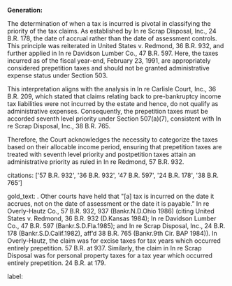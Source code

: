 **Generation:**

The determination of when a tax is incurred is pivotal in classifying the priority of the tax claims. As established by In re Scrap Disposal, Inc., 24 B.R. 178, the date of accrual rather than the date of assessment controls. This principle was reiterated in United States v. Redmond, 36 B.R. 932, and further applied in In re Davidson Lumber Co., 47 B.R. 597. Here, the taxes incurred as of the fiscal year-end, February 23, 1991, are appropriately considered prepetition taxes and should not be granted administrative expense status under Section 503. 

This interpretation aligns with the analysis in In re Carlisle Court, Inc., 36 B.R. 209, which stated that claims relating back to pre-bankruptcy income tax liabilities were not incurred by the estate and hence, do not qualify as administrative expenses. Consequently, the prepetition taxes must be accorded seventh level priority under Section 507(a)(7), consistent with In re Scrap Disposal, Inc., 38 B.R. 765.

Therefore, the Court acknowledges the necessity to categorize the taxes based on their allocable income period, ensuring that prepetition taxes are treated with seventh level priority and postpetition taxes attain an administrative priority as ruled in In re Redmond, 57 B.R. 932.

citations: ['57 B.R. 932', '36 B.R. 932', '47 B.R. 597', '24 B.R. 178', '38 B.R. 765']

gold_text: . Other courts have held that "[a] tax is incurred on the date it accrues, not on the date of assessment or the date it is payable.” In re Overly-Hautz Co., 57 B.R. 932, 937 (Bankr.N.D.Ohio 1986) (citing United States v. Redmond, 36 B.R. 932 (D.Kansas 1984); In re Davidson Lumber Co., 47 B.R. 597 (Bankr.S.D.Fla.1985); and In re Scrap Disposal, Inc., 24 B.R. 178 (Bankr.S.D.Calif.1982), aff’d 38 B.R. 765 (Bankr.9th Cir. BAP 1984)). In Overly-Hautz, the claim was for excise taxes for tax years which occurred entirely prepetition. 57 B.R. at 937. Similarly, the claim in In re Scrap Disposal was for personal property taxes for a tax year which occurred entirely prepetition. 24 B.R. at 179.

label: 